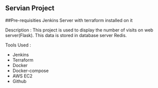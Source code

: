 ## Servian Project

##Pre-requisities
Jenkins Server with terraform installed on it

Description : This project is used to display the number of visits on web server(Flask). This data is stored in database server Redis.

Tools Used :
  - Jenkins
  - Terraform
  - Docker
  - Docker-compose
  - AWS EC2
  - Github
  
 
